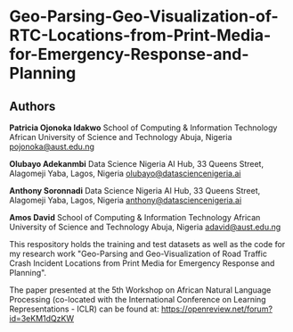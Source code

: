 # Geo-Parsing-Geo-Visualization-of-RTC-Locations-from-Print-Media-for-Emergency-Response-and-Planning 

## Authors
  **Patricia Ojonoka Idakwo**
  School of Computing & Information Technology
  African University of Science and Technology
  Abuja, Nigeria
  pojonoka@aust.edu.ng
 
  **Olubayo Adekanmbi**
  Data Science Nigeria
  AI Hub, 33 Queens Street, Alagomeji
  Yaba, Lagos, Nigeria 
  olubayo@datasciencenigeria.ai 

  **Anthony Soronnadi**
  Data Science Nigeria
  AI Hub, 33 Queens Street, Alagomeji
  Yaba, Lagos, Nigeria 
  anthony@datasciencenigeria.ai
 
  **Amos David**
  School of Computing & Information Technology 
  African University of Science and Technology 
  Abuja, Nigeria 
  adavid@aust.edu.ng
  
This respository holds the training and test datasets as well as the code for my research work "Geo-Parsing and Geo-Visualization of Road Traffic Crash Incident Locations from Print Media for Emergency Response and Planning".

The paper presented at the 5th Workshop on African Natural Language Processing (co-located with the International Conference on Learning Representations - ICLR) can be found at: https://openreview.net/forum?id=3eKM1dQzKW

